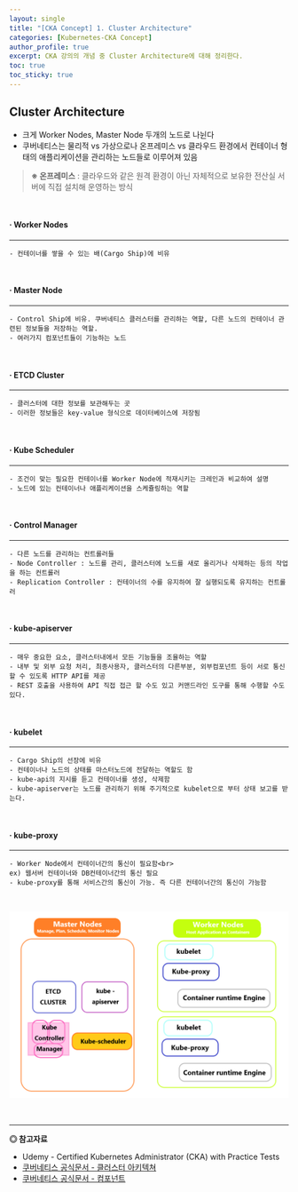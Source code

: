 ```yaml
---
layout: single
title: "[CKA Concept] 1. Cluster Architecture"
categories: [Kubernetes-CKA Concept]
author_profile: true
excerpt: CKA 강의의 개념 중 Cluster Architecture에 대해 정리한다. 
toc: true
toc_sticky: true
---
```


## Cluster Architecture

- 크게 Worker Nodes, Master Node 두개의 노드로 나뉜다
- 쿠버네티스는 물리적 vs 가상으로나 온프레미스 vs 클라우드 환경에서 컨테이너 형태의 애플리케이션을 관리하는 노드들로 이루어져 있음


> **※ 온프레미스** : 클라우드와 같은 원격 환경이 아닌 자체적으로 보유한 전산실 서버에 직접 설치해 운영하는 방식


<br>

#### · Worker Nodes  
------------
    - 컨테이너를 쌓을 수 있는 배(Cargo Ship)에 비유
    

<br>

#### · Master Node
------------
    - Control Ship에 비유. 쿠버네티스 클러스터를 관리하는 역할, 다른 노드의 컨테이너 관련된 정보들을 저장하는 역할. 
    - 여러가지 컴포넌트들이 기능하는 노드

<br>

#### · ETCD Cluster 
------------
    - 클러스터에 대한 정보를 보관해두는 곳
    - 이러한 정보들은 key-value 형식으로 데이터베이스에 저장됨
    

<br>

#### · Kube Scheduler
------------
    - 조건이 맞는 필요한 컨테이너를 Worker Node에 적재시키는 크레인과 비교하여 설명
    - 노드에 있는 컨테이너나 애플리케이션을 스케쥴링하는 역할


<br>

#### · Control Manager
------------
    - 다른 노드를 관리하는 컨트롤러들
    - Node Controller : 노드를 관리, 클러스터에 노드를 새로 올리거나 삭제하는 등의 작업을 하는 컨트롤러
    - Replication Controller : 컨테이너의 수를 유지하여 잘 실행되도록 유지하는 컨트롤러

<br>

#### · kube-apiserver
------------
    - 매우 중요한 요소, 클러스터내에서 모든 기능들을 조율하는 역할
    - 내부 및 외부 요청 처리, 최종사용자, 클러스터의 다른부분, 외부컴포넌트 등이 서로 통신할 수 있도록 HTTP API를 제공
    - REST 호출을 사용하여 API 직접 접근 할 수도 있고 커맨드라인 도구를 통해 수행할 수도 있다.

<br>

#### · kubelet
------------
    - Cargo Ship의 선장에 비유
    - 컨테이너나 노드의 상태를 마스터노드에 전달하는 역할도 함
    - kube-api의 지시를 듣고 컨테이너를 생성, 삭제함
    - kube-apiserver는 노드를 관리하기 위해 주기적으로 kubelet으로 부터 상태 보고를 받는다.

<br>

#### · kube-proxy
------------
    - Worker Node에서 컨테이너간의 통신이 필요함<br>
    ex) 웹서버 컨테이너와 DB컨테이너간의 통신 필요
    - kube-proxy를 통해 서비스간의 통신이 가능. 즉 다른 컨테이너간의 통신이 가능함
    
<br>
    
![Cluster Architecture 도식](/assets/img/kubernetes/9_cluster_architecture_1.png)

<br>

------------------
**◎ 참고자료**

- Udemy - Certified Kubernetes Administrator (CKA) with Practice Tests
- [쿠버네티스 공식문서 - 클러스터 아키텍쳐](https://kubernetes.io/ko/docs/concepts/architecture/)
- [쿠버네티스 공식문서 - 컴포넌트](https://kubernetes.io/ko/docs/concepts/overview/components/)